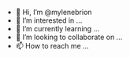 - 👋 Hi, I’m @mylenebrion
- 👀 I’m interested in ...
- 🌱 I’m currently learning ...
- 💞️ I’m looking to collaborate on ...
- 📫 How to reach me ...

<!---
mylenebrion/mylenebrion is a ✨ special ✨ repository because its `README.md` (this file) appears on your GitHub profile.
You can click the Preview link to take a look at your changes.
--->
